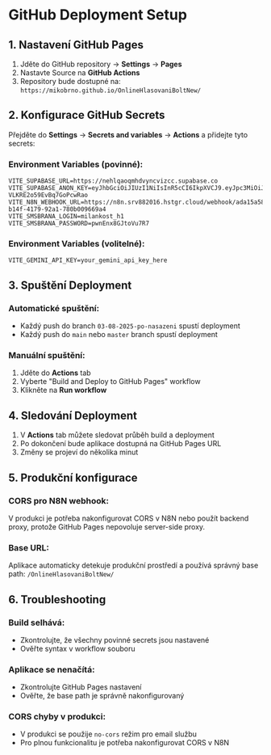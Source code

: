 # GitHub Deployment Setup

## 1. Nastavení GitHub Pages

1. Jděte do GitHub repository → **Settings** → **Pages**
2. Nastavte Source na **GitHub Actions**
3. Repository bude dostupné na: `https://mikobrno.github.io/OnlineHlasovaniBoltNew/`

## 2. Konfigurace GitHub Secrets

Přejděte do **Settings** → **Secrets and variables** → **Actions** a přidejte tyto secrets:

### Environment Variables (povinné):
```
VITE_SUPABASE_URL=https://nehlqaoqmhdvyncvizcc.supabase.co
VITE_SUPABASE_ANON_KEY=eyJhbGciOiJIUzI1NiIsInR5cCI6IkpXVCJ9.eyJpc3MiOiJzdXBhYmFzZSIsInJlZiI6Im5laGxxYW9xbWhkdnluY3ZpemNjIiwicm9sZSI6ImFub24iLCJpYXQiOjE3NTQwNzY1OTEsImV4cCI6MjA2OTY1MjU5MX0.poCWT_JCWnP5t0FvQjk3-VLKRE2o59EvBq7GoPcwRao
VITE_N8N_WEBHOOK_URL=https://n8n.srv882016.hstgr.cloud/webhook/ada15a58-b14f-4179-92a1-780b009669a4
VITE_SMSBRANA_LOGIN=milankost_h1
VITE_SMSBRANA_PASSWORD=pwnEnx8GJtoVu7R7
```

### Environment Variables (volitelné):
```
VITE_GEMINI_API_KEY=your_gemini_api_key_here
```

## 3. Spuštění Deployment

### Automatické spuštění:
- Každý push do branch `03-08-2025-po-nasazeni` spustí deployment
- Každý push do `main` nebo `master` branch spustí deployment

### Manuální spuštění:
1. Jděte do **Actions** tab
2. Vyberte "Build and Deploy to GitHub Pages" workflow
3. Klikněte na **Run workflow**

## 4. Sledování Deployment

1. V **Actions** tab můžete sledovat průběh build a deployment
2. Po dokončení bude aplikace dostupná na GitHub Pages URL
3. Změny se projeví do několika minut

## 5. Produkční konfigurace

### CORS pro N8N webhook:
V produkci je potřeba nakonfigurovat CORS v N8N nebo použít backend proxy, protože GitHub Pages nepovoluje server-side proxy.

### Base URL:
Aplikace automaticky detekuje produkční prostředí a používá správný base path: `/OnlineHlasovaniBoltNew/`

## 6. Troubleshooting

### Build selhává:
- Zkontrolujte, že všechny povinné secrets jsou nastavené
- Ověřte syntax v workflow souboru

### Aplikace se nenačítá:
- Zkontrolujte GitHub Pages nastavení
- Ověřte, že base path je správně nakonfigurovaný

### CORS chyby v produkci:
- V produkci se použije `no-cors` režim pro email službu
- Pro plnou funkcionalitu je potřeba nakonfigurovat CORS v N8N
